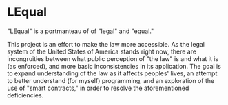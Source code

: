 # LEqual

"LEqual" is a portmanteau of of "legal" and "equal."

This project is an effort to make the law more accessible. As the legal system of the United States of America stands right now, there are incongruities between what public perception of "the law" is and what it is (as enforced), and more basic inconsistencies in its application. The goal is to expand understanding of the law as it affects peoples' lives, an attempt to better understand (for myself) programming, and an exploration of the use of "smart contracts," in order to resolve the aforementioned deficiencies.
